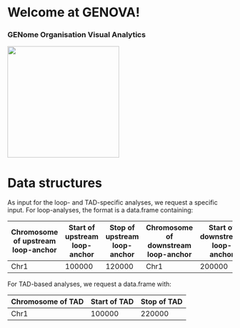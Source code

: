 # Welcome at GENOVA!
### GENome Organisation Visual Analytics
<img src="https://github.com/robinweide/HiSee/raw/master/LOGO.jpg" width="250">

# Data structures
As input for the loop- and TAD-specific analyses, we request a specific input. For loop-analyses, the format is a data.frame containing:

| Chromosome of upstream loop-anchor | Start of upstream loop-anchor | Stop of upstream loop-anchor| Chromosome of downstream loop-anchor | Start of downstream loop-anchor | Stop of downstream loop-anchor  |
| ------------- | ------------- |------------- |------------- |------------- |------------- |
| Chr1  | 100000  |  120000  |  Chr1  | 200000  |  220000  | 

For TAD-based analyses, we request a data.frame with:

| Chromosome of TAD | Start of TAD | Stop of TAD| 
| ------------- | ------------- |------------- |
| Chr1  | 100000  |  220000  | 
